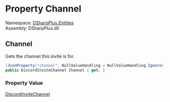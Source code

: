 # Property Channel

Namespace: [DSharpPlus.Entities](DSharpPlus.Entities.md)  
Assembly: DSharpPlus.dll

## <a id="DSharpPlus_Entities_DiscordInvite_Channel"></a>Channel

Gets the channel this invite is for.

```csharp
[JsonProperty("channel", NullValueHandling = NullValueHandling.Ignore)]
public DiscordInviteChannel Channel { get; }
```

### Property Value

[DiscordInviteChannel](DSharpPlus.Entities.DiscordInviteChannel.md)


